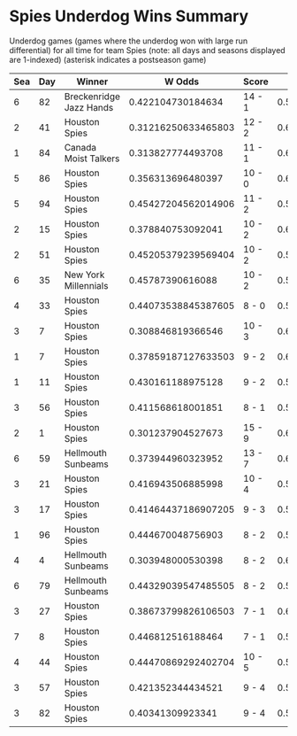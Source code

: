 # Spies Underdog Wins Summary



Underdog games (games where the underdog won with large run differential) for all time for team Spies (note: all days and seasons displayed are 1-indexed) (asterisk indicates a postseason game)


| Sea | Day | Winner | W Odds | Score | L Odds | Loser | 
| ------ |------ |------ |------ |------ |------ |------ |
| 6 | 82 | Breckenridge Jazz Hands | 0.422104730184634 | 14 - 1 | 0.5778952698153651 | Houston Spies | 
| 2 | 41 | Houston Spies | 0.31216250633465803 | 12 - 2 | 0.6878374936653411 | Hades Tigers | 
| 1 | 84 | Canada Moist Talkers | 0.313827774493708 | 11 - 1 | 0.6861722255062911 | Houston Spies | 
| 5 | 86 | Houston Spies | 0.356313696480397 | 10 - 0 | 0.6436863035196021 | Hades Tigers | 
| 5 | 94 | Houston Spies | 0.45427204562014906 | 11 - 2 | 0.54572795437985 | Breckenridge Jazz Hands | 
| 2 | 15 | Houston Spies | 0.378840753092041 | 10 - 2 | 0.6211592469079581 | Breckenridge Jazz Hands | 
| 2 | 51 | Houston Spies | 0.45205379239569404 | 10 - 2 | 0.547946207604305 | Seattle Garages | 
| 6 | 35 | New York Millennials | 0.45787390616088 | 10 - 2 | 0.542126093839119 | Houston Spies | 
| 4 | 33 | Houston Spies | 0.44073538845387605 | 8 - 0 | 0.5592646115461231 | Baltimore Crabs | 
| 3 | 7 | Houston Spies | 0.308846819366546 | 10 - 3 | 0.6911531806334531 | Canada Moist Talkers | 
| 1 | 7 | Houston Spies | 0.37859187127633503 | 9 - 2 | 0.621408128723664 | Mexico City Wild Wings | 
| 1 | 11 | Houston Spies | 0.430161188975128 | 9 - 2 | 0.569838811024871 | Seattle Garages | 
| 3 | 56 | Houston Spies | 0.411568618001851 | 8 - 1 | 0.588431381998148 | Mexico City Wild Wings | 
| 2 | 1 | Houston Spies | 0.301237904527673 | 15 - 9 | 0.698762095472326 | Chicago Firefighters | 
| 6 | 59 | Hellmouth Sunbeams | 0.373944960323952 | 13 - 7 | 0.626055039676047 | Houston Spies | 
| 3 | 21 | Houston Spies | 0.416943506885998 | 10 - 4 | 0.5830564931140011 | Breckenridge Jazz Hands | 
| 3 | 17 | Houston Spies | 0.41464437186907205 | 9 - 3 | 0.585355628130927 | Hawaii Fridays | 
| 1 | 96 | Houston Spies | 0.444670048756903 | 8 - 2 | 0.555329951243096 | Seattle Garages | 
| 4 | 4 | Hellmouth Sunbeams | 0.303948000530398 | 8 - 2 | 0.6960519994696021 | Houston Spies | 
| 6 | 79 | Hellmouth Sunbeams | 0.44329039547485505 | 8 - 2 | 0.5567096045251441 | Houston Spies | 
| 3 | 27 | Houston Spies | 0.38673799826106503 | 7 - 1 | 0.6132620017389341 | Canada Moist Talkers | 
| 7 | 8 | Houston Spies | 0.446812516188464 | 7 - 1 | 0.553187483811534 | Unlimited Tacos | 
| 4 | 44 | Houston Spies | 0.44470869292402704 | 10 - 5 | 0.5552913070759731 | Baltimore Crabs | 
| 3 | 57 | Houston Spies | 0.421352344434521 | 9 - 4 | 0.578647655565478 | Mexico City Wild Wings | 
| 3 | 82 | Houston Spies | 0.40341309923341 | 9 - 4 | 0.596586900766589 | Mexico City Wild Wings | 


